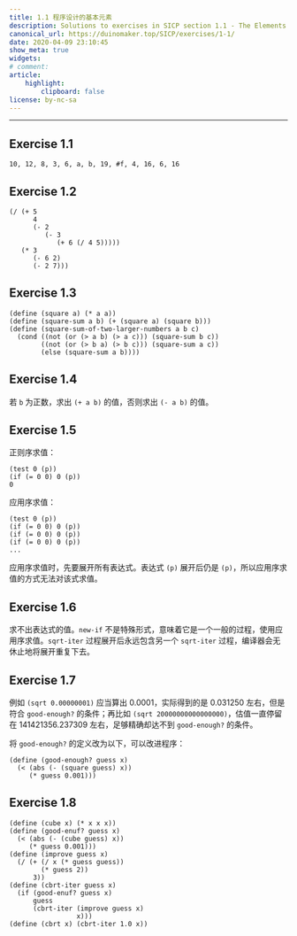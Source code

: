 ```yaml
---
title: 1.1 程序设计的基本元素
description: Solutions to exercises in SICP section 1.1 - The Elements of Programming
canonical_url: https://duinomaker.top/SICP/exercises/1-1/
date: 2020-04-09 23:10:45
show_meta: true
widgets:
# comment:
article:
    highlight:
        clipboard: false
license: by-nc-sa
---
```


---

## Exercise 1.1

    10, 12, 8, 3, 6, a, b, 19, #f, 4, 16, 6, 16

## Exercise 1.2

    (/ (+ 5
          4
          (- 2
             (- 3
                (+ 6 (/ 4 5)))))
       (* 3
          (- 6 2)
          (- 2 7)))

## Exercise 1.3

    (define (square a) (* a a))
    (define (square-sum a b) (+ (square a) (square b)))
    (define (square-sum-of-two-larger-numbers a b c)
      (cond ((not (or (> a b) (> a c))) (square-sum b c))
            ((not (or (> b a) (> b c))) (square-sum a c))
            (else (square-sum a b))))

## Exercise 1.4

若 `b` 为正数，求出 `(+ a b)` 的值，否则求出 `(- a b)` 的值。

## Exercise 1.5

正则序求值：

    (test 0 (p))
    (if (= 0 0) 0 (p))
    0

应用序求值：

    (test 0 (p))
    (if (= 0 0) 0 (p))
    (if (= 0 0) 0 (p))
    (if (= 0 0) 0 (p))
    ...

应用序求值时，先要展开所有表达式。表达式 `(p)` 展开后仍是 `(p)`，所以应用序求值的方式无法对该式求值。

## Exercise 1.6

求不出表达式的值。`new-if` 不是特殊形式，意味着它是一个一般的过程，使用应用序求值。`sqrt-iter` 过程展开后永远包含另一个 `sqrt-iter` 过程，编译器会无休止地将展开重复下去。

## Exercise 1.7

例如 `(sqrt 0.00000001)` 应当算出 $0.0001$，实际得到的是 $0.031250$ 左右，但是符合 `good-enough?` 的条件；再比如 `(sqrt 20000000000000000)`，估值一直停留在 $141421356.237309$ 左右，足够精确却达不到 `good-enough?` 的条件。

将 `good-enough?` 的定义改为以下，可以改进程序：

    (define (good-enough? guess x)
      (< (abs (- (square guess) x))
         (* guess 0.001)))

## Exercise 1.8

    (define (cube x) (* x x x))
    (define (good-enuf? guess x)
      (< (abs (- (cube guess) x))
         (* guess 0.001)))
    (define (improve guess x)
      (/ (+ (/ x (* guess guess)) 
            (* guess 2)) 
          3))
    (define (cbrt-iter guess x)
      (if (good-enuf? guess x)
          guess
          (cbrt-iter (improve guess x)
                     x)))
    (define (cbrt x) (cbrt-iter 1.0 x))

